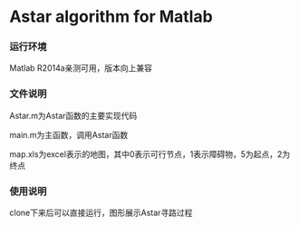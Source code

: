 # Astar algorithm for Matlab


### 运行环境
Matlab R2014a亲测可用，版本向上兼容

### 文件说明
Astar.m为Astar函数的主要实现代码

main.m为主函数，调用Astar函数

map.xls为excel表示的地图，其中0表示可行节点，1表示障碍物，5为起点，2为终点

### 使用说明
clone下来后可以直接运行，图形展示Astar寻路过程
